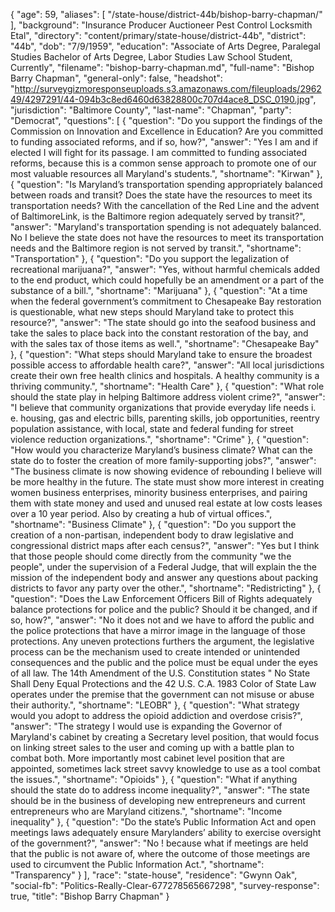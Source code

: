 {
  "age": 59,
  "aliases": [
    "/state-house/district-44b/bishop-barry-chapman/"
  ],
  "background": "Insurance Producer Auctioneer Pest Control Locksmith Etal",
  "directory": "content/primary/state-house/district-44b",
  "district": "44b",
  "dob": "7/9/1959",
  "education": "Associate of Arts Degree, Paralegal Studies Bachelor of Arts Degree, Labor Studies Law School Student, Currently",
  "filename": "bishop-barry-chapman.md",
  "full-name": "Bishop Barry Chapman",
  "general-only": false,
  "headshot": "http://surveygizmoresponseuploads.s3.amazonaws.com/fileuploads/296249/4297291/44-094b3c8ed6460d63828800c707d4ace8_DSC_0190.jpg",
  "jurisdiction": "Baltimore County",
  "last-name": "Chapman",
  "party": "Democrat",
  "questions": [
    {
      "question": "Do you support the findings of the Commission on Innovation and Excellence in Education? Are you committed to funding associated reforms, and if so, how?",
      "answer": "Yes I am and if elected I will fight for its passage.  I am committed to funding associated reforms, because this is a common sense approach to promote one of our most valuable resources all Maryland's students.",
      "shortname": "Kirwan"
    },
    {
      "question": "Is Maryland’s transportation spending appropriately balanced between roads and transit? Does the state have the resources to meet its transportation needs? With the cancellation of the Red Line and the advent of BaltimoreLink, is the Baltimore region adequately served by transit?",
      "answer": "Maryland's transportation spending is not adequately balanced.  No I believe the state does not have the resources to meet its transportation needs and the Baltimore region is not served by transit.",
      "shortname": "Transportation"
    },
    {
      "question": "Do you support the legalization of recreational marijuana?",
      "answer": "Yes, without harmful chemicals added to the end product, which could hopefully be an amendment or a part of the substance of a  bill.",
      "shortname": "Marijuana"
    },
    {
      "question": "At a time when the federal government’s commitment to Chesapeake Bay restoration is questionable, what new steps should Maryland take to protect this resource?",
      "answer": "The state should go into the seafood business and take the sales  to place back into the constant restoration of the bay, and with the sales tax of those items as well.",
      "shortname": "Chesapeake Bay"
    },
    {
      "question": "What steps should Maryland take to ensure the broadest possible access to affordable health care?",
      "answer": "All local jurisdictions create their own free health clinics and hospitals. A healthy community is a thriving community.",
      "shortname": "Health Care"
    },
    {
      "question": "What role should the state play in helping Baltimore address violent crime?",
      "answer": "I believe that community organizations that provide everyday life needs i. e.  housing,  gas and electric bills, parenting skills, job opportunities, reentry population assistance, with local, state and federal funding for street violence reduction organizations.",
      "shortname": "Crime"
    },
    {
      "question": "How would you characterize Maryland’s business climate? What can the state do to foster the creation of more family-supporting jobs?",
      "answer": "The business climate is now showing evidence of rebounding I believe will be more healthy in the future. The state must  show more interest in creating women business enterprises, minority business enterprises, and pairing them with state  money and used and unused real estate at low costs leases over a 10 year period.  Also by creating a hub of virtual offices.",
      "shortname": "Business Climate"
    },
    {
      "question": "Do you support the creation of a non-partisan, independent body to draw legislative and congressional district maps after each census?",
      "answer": "Yes but I think that those people should come directly from the community \"we the people\", under the supervision of a Federal Judge, that will explain the the mission of the independent body and answer any questions about packing districts to favor any party over the other.",
      "shortname": "Redistricting"
    },
    {
      "question": "Does the Law Enforcement Officers Bill of Rights adequately balance protections for police and the public? Should it be changed, and if so, how?",
      "answer": "No it does not and we have to afford the public and the police protections that have a mirror image in the  language of those protections.  Any uneven protections furthers the argument, the legislative process can be the mechanism used to  create intended or unintended consequences and the public and the police must be equal under the eyes of all law. The 14th Amendment of the U.S. Constitution  states \" No State Shall Deny Equal Protections and the  42 U.S. C.A. 1983 Color of State Law operates under the premise that the government can not misuse or abuse their authority.",
      "shortname": "LEOBR"
    },
    {
      "question": "What strategy would you adopt to address the opioid addiction and overdose crisis?",
      "answer": "The strategy I would use is expanding the Governor of Maryland's cabinet by creating  a Secretary level position, that would focus on linking street sales to the user and coming up with a battle plan to combat both. More importantly most cabinet level position that are appointed, sometimes lack street savvy knowledge to use as a tool combat the issues.",
      "shortname": "Opioids"
    },
    {
      "question": "What if anything should the state do to address income inequality?",
      "answer": "The state should be in the business of developing new entrepreneurs and current entrepreneurs who are  Maryland citizens.",
      "shortname": "Income inequality"
    },
    {
      "question": "Do the state’s Public Information Act and open meetings laws adequately ensure Marylanders’ ability to exercise oversight of the government?",
      "answer": "No ! because what if meetings are held that the public is not aware of, where the outcome  of those meetings are used  to circumvent the Public Information Act.",
      "shortname": "Transparency"
    }
  ],
  "race": "state-house",
  "residence": "Gwynn Oak",
  "social-fb": "Politics-Really-Clear-677278565667298",
  "survey-response": true,
  "title": "Bishop Barry Chapman"
}
